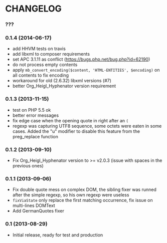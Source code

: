 CHANGELOG
=========

### ??? ###

### 0.1.4 (2014-06-17) ###

* add HHVM tests on travis
* add libxml to composer requirements
* set APC 3.1.11 as conflict (https://bugs.php.net/bug.php?id=62190)
* do not process empty contents
* apply `mb_convert_encoding($content, 'HTML-ENTITIES', $encoding)` on all contents to fix encoding
* workaround for old (2.6.32) libxml versions (#7)
* better Org_Heigl_Hyphenator version requirement

### 0.1.3 (2013-11-15) ###

* test on PHP 5.5 ok
* better error messages
* fix edge case when the opening quote in right after an `(`
* regexp was capturing UTF8 sequence, some octets were eaten in some cases. Added the "u" modifier to disable this feature from the preg_replace function

### 0.1.2 (2013-09-10) ###

* Fix Org_Heigl_Hyphenator version to >= v2.0.3 (issue with spaces in the previous ones)

### 0.1.1 (2013-09-06) ###

* Fix double quote mess on complex DOM, the sibling fixer was runned after the simple regexp,
so his own regexp were useless
* `fixViaState` only replace the first matching occurrence, fix issue on multi-lines DOMText
* Add GermanQuotes fixer

### 0.1 (2013-08-29) ###

* Initial release, ready for test and production
